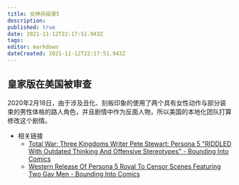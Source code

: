 ```yaml
---
title: 女神异闻录5
description: 
published: true
date: 2021-11-12T22:17:51.943Z
tags: 
editor: markdown
dateCreated: 2021-11-12T22:17:51.943Z
---
```


## 皇家版在美国被审查

2020年2月18日，由于涉及丑化、刻板印象的使用了两个具有女性动作与部分装束的男性体格的路人角色，并且剧情中作为反面人物，所以美国的本地化团队打算修改这个剧情。

+ 相关链接
  + [Total War: Three Kingdoms Writer Pete Stewart: Persona 5 "RIDDLED With Outdated Thinking And Offensive Stereotypes" - Bounding Into Comics](https://archive.md/ZcV70 "https://boundingintocomics.com/2020/02/18/total-war-three-kingdoms-writer-pete-stewart-persona-5-riddled-with-outdated-thinking-and-offensive-stereotypes/")
  + [Western Release Of Persona 5 Royal To Censor Scenes Featuring Two Gay Men - Bounding Into Comics](https://archive.md/la3ot "https://boundingintocomics.com/2020/02/18/western-release-of-persona-5-royal-to-censor-scenes-featuring-two-gay-men/")
